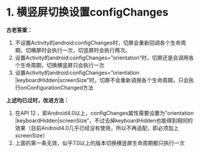 # 1. 横竖屏切换设置configChanges

**古老答案：**

1. 不设置Activity的android:configChanges时，切屏会重新回调各个生命周期，切横屏时会执行一次，切竖屏时会执行两次。
2. 设置Activity的android:configChanges=”orientation”时，切屏还是会调用各个生命周期，切换横竖屏只会执行一次
3. 设置Activity的android:configChanges=”orientation |keyboardHidden|screenSize”时，切屏不会重新调用各个生命周期，只会执行onConfigurationChanged方法

**上述均已过时，改进方法：**

1. 在API 12 ，即Android4.0以上，configChanges属性需要设置为”orientation |keyboardHidden|screenSize”，不过去掉keyboardHidden也能得到相同的效果（目前Android4.0几乎已经没有使用，所以不再适配，即必须加上screenSize）
2. 上面的第一条无效，似乎7.0以上的版本切换横竖屏生命周期都只执行一次